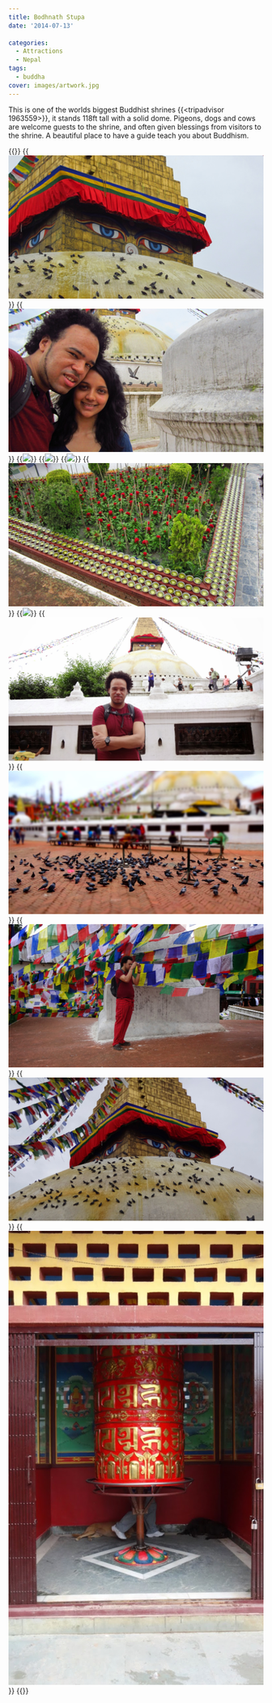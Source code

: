 ```yaml
---
title: Bodhnath Stupa
date: '2014-07-13'

categories:
  - Attractions
  - Nepal
tags:
  - buddha
cover: images/artwork.jpg
---
```


This is one of the worlds biggest Buddhist shrines {{<tripadvisor 1963559>}}, it stands 118ft tall with a solid dome. Pigeons, dogs and cows are welcome guests to the shrine, and often given blessings from visitors to the shrine. A beautiful place to have a guide teach you about Buddhism.


{{<gallery>}}
  {{<img src="images/Boudhanath.jpg">}}
  {{<img src="images/IMG_2950.jpg">}}
  {{<img src="images/IMG_2916-MOTION.gif">}}
  {{<img src="images/IMG_2896-MOTION.gif">}}
  {{<img src="images/IMG_2960-MOTION.gif">}}
  {{<img src="images/IMG_2999.jpg">}}
  {{<img src="images/IMG_3004-MOTION.gif">}}
  {{<img src="images/DSC00188.jpg">}}
  {{<img src="images/DSC00193.jpg">}}
  {{<img src="images/DSC00196.jpg">}}
  {{<img src="images/DSC00195.jpg">}}
  {{<img src="images/DSC00194.jpg" oriantation="portrait">}}
{{</gallery>}}
